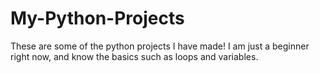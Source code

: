 # My-Python-Projects
These are some of the python projects I have made! I am just a beginner right now, and know the basics such as loops and variables. 
